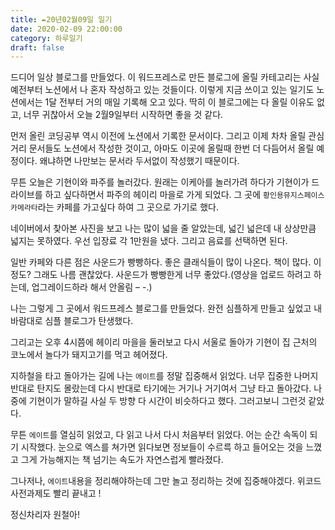 ```yaml
---
title: ✒️20년02월09일 일기
date: 2020-02-09 22:00:00
category: 하루일기
draft: false
---
```


드디어 일상 블로그를 만들었다. 이 워드프레스로 만든 블로그에 올릴 카테고리는 사실 예전부터 노션에서 나 혼자 작성하고 있는 것들이다. 이렇게 지금 쓰이고 있는 일기도 노션에서는 1달 전부터 거의 매일 기록해 오고 있다. 딱히 이 블로그에는 다 올릴 이유도 없고, 너무 귀찮아서 오늘 2월9일부터 시작하면 좋을 것 같다.

먼저 올린 코딩공부 역시 이전에 노션에서 기록한 문서이다. 그리고 이제 차차 올릴 관심거리 문서들도 노션에서 작성한 것이고, 아마도 이곳에 올릴때 한번 더 다듬어서 올릴 예정이다. 왜냐하면 나만보는 문서라 두서없이 작성했기 때문이다.

무튼 오늘은 기현이와 파주를 놀러갔다. 원래는 이케아를 놀러가려 하다가 기현이가 드라이브를 하고 싶다하면서 파주의 헤이리 마을로 가게 되었다. 그 곳에 `황인용뮤지스페이스카메라타`라는 카페를 가고싶다 하여 그 곳으로 가기로 했다.

네이버에서 찾아본 사진을 보고 나는 많이 넓을 줄 알았는데, 넓긴 넓은데 내 상상만큼 넓지는 못하였다. 우선 입장료 각 1만원을 냈다. 그리고 음료를 선택하면 된다.

일반 카페와 다른 점은 사운드가 빵빵하다. 좋은 클래식들이 많이 나온다. 책이 많다. 이 정도? 그래도 나름 괜찮았다. 사운드가 빵빵한게 너무 좋았다.(영상을 업로드 하려고 하는데, 업그레이드하라 해서 안올림 – -.)

나는 그렇게 그 곳에서 워드프레스 블로그를 만들었다. 완전 심플하게 만들고 싶었고 내 바람대로 심플 블로그가 탄생했다.

그리고는 오후 4시쯤에 헤이리 마을을 둘러보고 다시 서울로 돌아가 기현이 집 근처의 코노에서 놀다가 돼지고기를 먹고 헤어졌다.

지하철을 타고 돌아가는 길에 나는 `에이트`를 정말 집중해서 읽었다. 너무 집중한 나머지 반대로 탄지도 몰랐는데 다시 반대로 타기에는 거기나 거기여서 그냥 타고 돌아갔다. 나중에 기현이가 말하길 사실 두 방향 다 시간이 비슷하다고 했다. 그러고보니 그런것 같았다.

무튼 `에이트`를 열심히 읽었고, 다 읽고 나서 다시 처음부터 읽었다. 어는 순간 속독이 되기 시작했다. 눈으로 엑스를 쳐가면 읽다보면 정보들이 수르륵 하고 들어오는 것을 느꼈고 그게 가능해지는 책 넘기는 속도가 자연스럽게 빨라졌다.

그나저나, `에이트`내용을 정리해야하는데 그만 놀고 정리하는 것에 집중해야겠다. 위코드 사전과제도 빨리 끝내고 !

정신차리자 원철아!